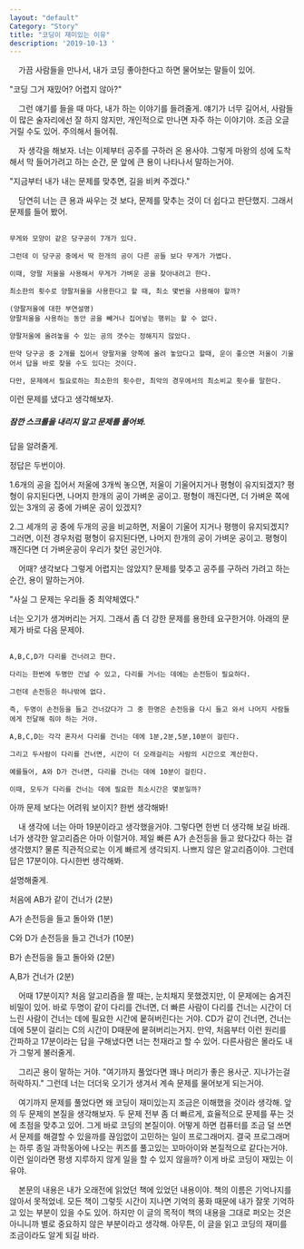 ```yaml
---
layout: "default"
Category: "Story"
title: "코딩이 재미있는 이유"
description: '2019-10-13 '
---
```


&nbsp;&nbsp;&nbsp;&nbsp;가끔 사람들을 만나서, 내가 코딩 좋아한다고 하면 물어보는 말들이 있어.

"코딩 그거 재밌어? 어렵지 않아?"

&nbsp;&nbsp;&nbsp;&nbsp;그런 얘기를 들을 때 마다, 내가 하는 이야기를 들려줄게. 얘기가 너무 길어서, 사람들이 많은 술자리에선 잘 하지 않지만, 개인적으로 만나면 자주 하는 이야기야. 조금 오글거릴 수도 있어. 주의해서 들어줘.

&nbsp;&nbsp;&nbsp;&nbsp;자 생각을 해보자. 너는 이제부터 공주를 구하러 온 용사야. 그렇게 마왕의 성에 도착해서 막 들어가려고 하는 순간, 문 앞에 큰 용이 나타나서 말하는거야.

"지금부터 내가 내는 문제를 맞추면, 길을 비켜 주겠다."

&nbsp;&nbsp;&nbsp;&nbsp;당연히 너는 큰 용과 싸우는 것 보다, 문제를 맞추는 것이 더 쉽다고 판단했지. 그래서 문제를 들어 봤어.

~~~

무게와 모양이 같은 당구공이 7개가 있다.

그런데 이 당구공 중에서 딱 한개의 공이 다른 공들 보다 무게가 가볍다.

이때, 양팔 저울을 사용해서 무게가 가벼운 공을 찾아내려고 한다.

최소한의 횟수로 양팔저울을 사용한다고 할 때, 최소 몇번을 사용해야 할까?

(양팔저울에 대한 부연설명)
양팔저울을 사용하는 동안 공을 빼거나 집어넣는 행위는 할 수 없다.

양팔저울에 올려놓을 수 있는 공의 갯수는 정해지지 않았다.

만약 당구공 중 2개를 집어서 양팔저울 양쪽에 올려 놓았다고 할때, 운이 좋으면 저울이 기울어서 답을 바로 찾을 수도 있다는 것이다.

다만, 문제에서 필요로하는 최소한의 횟수란, 최악의 경우에서의 최소비교 횟수를 말한다.

~~~

이런 문제를 냈다고 생각해보자.

##### 잠깐 스크롤을 내리지 말고 문제를 풀어봐.

답을 알려줄게.

정답은 두번이야.

1.6개의 공을 집어서 저울에 3개씩 놓으면, 저울이 기울어지거나 평형이 유지되겠지? 평형이 유지된다면, 나머지 한개의 공이 가벼운 공이고. 평형이 깨진다면, 더 가벼운 쪽에 있는 3개의 공 중에 가벼운 공이 있겠지?

2.그 세개의 공 중에 두개의 공을 비교하면, 저울이 기울어 지거나 평행이 유지되겠지? 그러면, 이전 경우처럼 평형이 유지된다면, 나머지 한개의 공이 가벼운 공이고. 평형이 깨진다면 더 가벼운공이 우리가 찾던 공인거야.


&nbsp;&nbsp;&nbsp;&nbsp;어때? 생각보다 그렇게 어렵지는 않았지? 문제를 맞추고 공주를 구하러 가려고 하는 순간, 용이 말하는거야.

"사실 그 문제는 우리들 중 최약체였다."

너는 오기가 생겨버리는 거지. 그래서 좀 더 강한 문제를 용한테 요구한거야. 아래의 문제가 바로 다음 문제야.

~~~

A,B,C,D가 다리를 건너려고 한다.

다리는 한번에 두명만 건널 수 있고, 다리를 거너는 데에는 손전등이 필요하다.

그런데 손전등은 하나밖에 없다.

즉, 두명이 손전등을 들고 건너갔다가 그 중 한명은 손전등을 다시 들고 와서 나머지 사람들에게 전달해 줘야 하는 거야.

A,B,C,D는 각각 혼자서 다리를 건너는 데에 1분,2분,5분,10분이 걸린다.

그리고 두사람이 다리를 건너면, 시간이 더 오래걸리는 사람의 시간으로 계산한다.

예를들어, A와 D가 건너면, 다리를 건너는 데에 10분이 걸린다.

이때, 모두가 다리를 건너는 데에 필요한 최소시간은 몇분일까?

~~~


아까 문제 보다는 어려워 보이지? 한번 생각해봐!

&nbsp;&nbsp;&nbsp;&nbsp;내 생각에 너는 아마 19분이라고 생각했을거야. 그렇다면 한번 더 생각해 보길 바래. 너가 생각한 알고리즘은 아마 이럴거야. 제일 빠른 A가 손전등을 들고 왔다갔다 하는 걸 생각했지? 물론 직관적으로는 이게 빠르게 생각되지. 나쁘지 않은 알고리즘이야. 그런데 답은 17분이야. 다시한번 생각해봐.

설명해줄게.

처음에 AB가 같이 건너가 (2분)

A가 손전등을 들고 돌아와 (1분)

C와 D가 손전등을 들고 건너가 (10분)

B가 손전등을 들고 돌아와 (2분)

A,B가 건너가 (2분)

&nbsp;&nbsp;&nbsp;&nbsp;어때 17분이지? 처음 알고리즘을 짤 때는, 눈치채지 못했겠지만, 이 문제에는 숨겨진 비밀이 있어. 바로 두명이 같이 다리를 건너면, 더 빠른 사람이 다리를 건너는 시간이 더 느린 사람이 건너는 데에 필요한 시간에 뭍혀버린다는 거야. CD가 같이 건너면, 건너는 데에 5분이 걸리는 C의 시간이 D때문에 뭍혀버리는거지. 만약, 처음부터 이런 원리를 간파하고 17분이라는 답을 구해냈다면 너는 천재라고 할 수 있어. 다른사람은 몰라도 내가 그렇게 불러줄게.

&nbsp;&nbsp;&nbsp;&nbsp;그리곤 용이 말하는 거야. "여기까지 풀었다면 꽤나 머리가 좋은 용사군. 지나가는걸 허락하지." 그런데 너는 더더욱 오기가 생겨서 계속 문제를 물어보게 되는거야.

&nbsp;&nbsp;&nbsp;&nbsp;여기까지 문제를 풀었다면 왜 코딩이 재미있는지 조금은 이해했을 것이라 생각해. 앞의 두 문제의 본질을 생각해보자. 두 문제 전부 좀 더 빠르게, 효율적으로 문제를 푸는 것에 초점을 맞추고 있어. 그게 바로 코딩의 본질이야. 어떻게 하면 컴퓨터를 조금 덜 쓰면서 문제를 해결할 수 있을까를 끊임없이 고민하는 일이 프로그래머지. 결국 프로그래머는 하루 종일 과학동아에 나오는 퀴즈를 풀고있는 꼬마아이와 본질적으로 같다는거야. 이런 일이라면 평생 지루하지 않게 일을 할 수 있지 않을까? 이게 바로 코딩이 재밌는 이유야.

&nbsp;&nbsp;&nbsp;&nbsp;본문의 내용은 내가 오래전에 읽었던 책에 있었던 내용이야. 책의 이름은 기억나지를 않아서 못적었네. 모든 책이 그렇듯 시간이 지나면 기억의 풍화 때문에 내가 잘못 기억하고 있는 부분이 있을 수도 있어. 하지만 이 글의 목적이 책의 내용을 그대로 퍼오는 것은 아니니까 별로 중요하지 않은 부분이라고 생각해. 아무튼, 이 글을 읽고 코딩의 재미를 조금이라도 알게 되길 바라.
